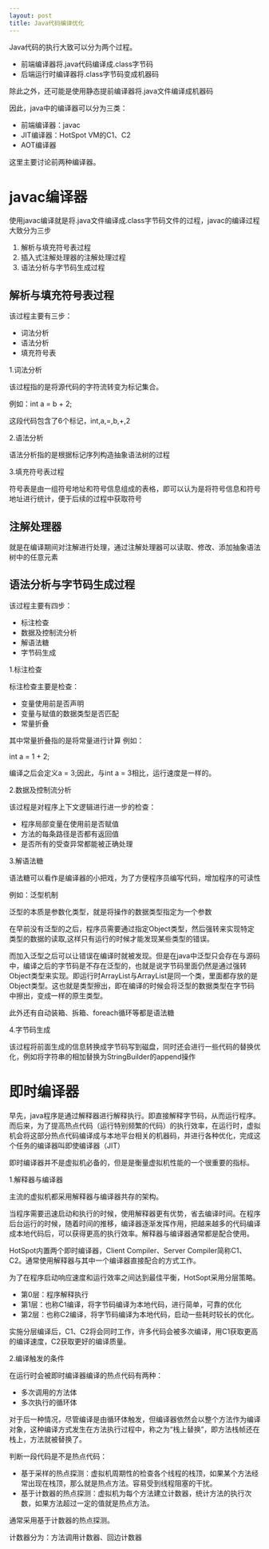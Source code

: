 ```yaml
---
layout: post
title: Java代码编译优化
---
```


Java代码的执行大致可以分为两个过程。
- 前端编译器将.java代码编译成.class字节码
- 后端运行时编译器将.class字节码变成机器码

除此之外，还可能是使用静态提前编译器将.java文件编译成机器码

因此，java中的编译器可以分为三类：

- 前端编译器：javac
- JIT编译器：HotSpot VM的C1、C2
- AOT编译器

这里主要讨论前两种编译器。

# javac编译器
使用javac编译就是将.java文件编译成.class字节码文件的过程，javac的编译过程大致分为三步
1. 解析与填充符号表过程
2. 插入式注解处理器的注解处理过程
3. 语法分析与字节码生成过程

## 解析与填充符号表过程
该过程主要有三步：
- 词法分析
- 语法分析
- 填充符号表

1.词法分析

该过程指的是将源代码的字符流转变为标记集合。

例如：int a = b + 2;

这段代码包含了6个标记，int,a,=,b,+,2

2.语法分析

语法分析指的是根据标记序列构造抽象语法树的过程

3.填充符号表过程

符号表是由一组符号地址和符号信息组成的表格，即可以认为是将符号信息和符号地址进行统计，便于后续的过程中获取符号

## 注解处理器
就是在编译期间对注解进行处理，通过注解处理器可以读取、修改、添加抽象语法树中的任意元素

## 语法分析与字节码生成过程
该过程主要有四步：
- 标注检查
- 数据及控制流分析
- 解语法糖
- 字节码生成

1.标注检查

标注检查主要是检查：
- 变量使用前是否声明
- 变量与赋值的数据类型是否匹配
- 常量折叠

其中常量折叠指的是将常量进行计算
例如：

int a = 1 + 2;

编译之后会定义a = 3;因此，与int a = 3相比，运行速度是一样的。

2.数据及控制流分析

该过程是对程序上下文逻辑进行进一步的检查：
- 程序局部变量在使用前是否赋值
- 方法的每条路径是否都有返回值
- 是否所有的受查异常都能被正确处理

3.解语法糖

语法糖可以看作是编译器的小把戏，为了方便程序员编写代码，增加程序的可读性

例如：泛型机制

泛型的本质是参数化类型，就是将操作的数据类型指定为一个参数

在早前没有泛型的之后，程序员需要通过指定Object类型，然后强转来实现特定类型的数据的读取,这样只有运行的时候才能发现某些类型的错误。

而加入泛型之后可以让错误在编译时就被发现。但是在java中泛型只会存在与源码中，编译之后的字节码是不存在泛型的，也就是说字节码里面仍然是通过强转Object类型来实现。即运行时ArrayList<String>与ArrayList<Integer>是同一个类，里面都存放的是Object类型。这也就是类型擦出，即在编译的时候会将泛型的数据类型在字节码中擦出，变成一样的原生类型。

此外还有自动装箱、拆箱、foreach循环等都是语法糖

4.字节码生成

该过程将前面生成的信息转换成字节码写到磁盘，同时还会进行一些代码的替换优化，例如将字符串的相加替换为StringBuilder的append操作

# 即时编译器

早先，java程序是通过解释器进行解释执行。即直接解释字节码，从而运行程序。而后来，为了提高热点代码（运行特别频繁的代码）的执行效率，在运行时，虚拟机会将这部分热点代码编译成与本地平台相关的机器码，并进行各种优化，完成这个任务的编译器叫即使编译器（JIT）

即时编译器并不是虚拟机必备的，但是是衡量虚拟机性能的一个很重要的指标。

1.解释器与编译器

主流的虚拟机都采用解释器与编译器共存的架构。

当程序需要迅速启动和执行的时候，使用解释器更有优势，省去编译时间。在程序后台运行的时候，随着时间的推移，编译器逐渐发挥作用，把越来越多的代码编译成本地代码后，可以获得更高的执行效率。解释器与编译器通常都是配合使用。

HotSpot内置两个即时编译器，Client Compiler、Server Compiler简称C1、C2。通常使用解释器与其中一个编译器直接配合的方式工作。

为了在程序启动响应速度和运行效率之间达到最佳平衡，HotSopt采用分层策略。
- 第0层：程序解释执行
- 第1层：也称C1编译，将字节码编译为本地代码，进行简单，可靠的优化
- 第2层：也称C2编译，将字节码编译为本地代码，启动一些耗时较长的优化。

实施分层编译后，C1、C2将会同时工作，许多代码会被多次编译，用C1获取更高的编译速度，C2获取更好的编译质量。

2.编译触发的条件

在运行时会被即时编译器编译的热点代码有两种：
- 多次调用的方法体
- 多次执行的循环体

对于后一种情况，尽管编译是由循环体触发，但编译器依然会以整个方法作为编译对象，这种编译方式发生在方法执行过程中，称之为“栈上替换”，即方法栈帧还在栈上，方法就被替换了。

判断一段代码是不是热点代码：
- 基于采样的热点探测：虚拟机周期性的检查各个线程的栈顶，如果某个方法经常出现在栈顶，那么就是热点方法。容易受到线程阻塞的干扰。
- 基于计数器的热点探测：虚拟机为每个方法建立计数器，统计方法的执行次数，如果方法超过一定的值就是热点方法。

通常采用基于计数器的热点探测。

计数器分为：方法调用计数器、回边计数器


